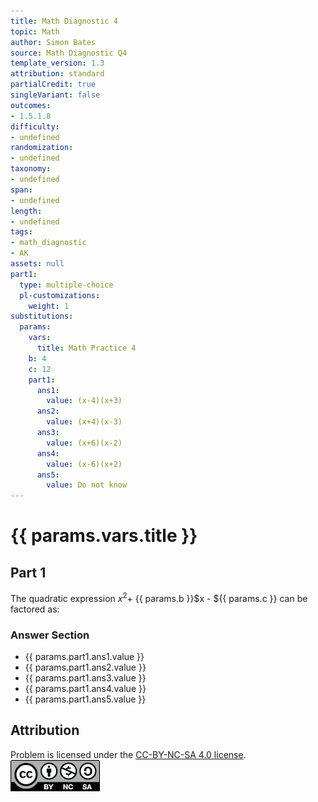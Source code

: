 ```yaml
---
title: Math Diagnostic 4
topic: Math
author: Simon Bates
source: Math Diagnostic Q4
template_version: 1.3
attribution: standard
partialCredit: true
singleVariant: false
outcomes:
- 1.5.1.8
difficulty:
- undefined
randomization:
- undefined
taxonomy:
- undefined
span:
- undefined
length:
- undefined
tags:
- math_diagnostic
- AK
assets: null
part1:
  type: multiple-choice
  pl-customizations:
    weight: 1
substitutions:
  params:
    vars:
      title: Math Practice 4
    b: 4
    c: 12
    part1:
      ans1:
        value: (x-4)(x+3)
      ans2:
        value: (x+4)(x-3)
      ans3:
        value: (x+6)(x-2)
      ans4:
        value: (x-6)(x+2)
      ans5:
        value: Do not know
---
```

# {{ params.vars.title }}

## Part 1

The quadratic expression $x^2 +$ {{ params.b }}$x - ${{ params.c }} can be factored as:

### Answer Section

- {{ params.part1.ans1.value }}
- {{ params.part1.ans2.value }}
- {{ params.part1.ans3.value }}
- {{ params.part1.ans4.value }}
- {{ params.part1.ans5.value }}

## Attribution

Problem is licensed under the [CC-BY-NC-SA 4.0 license](https://creativecommons.org/licenses/by-nc-sa/4.0/).<br> ![The Creative Commons 4.0 license requiring attribution-BY, non-commercial-NC, and share-alike-SA license.](https://raw.githubusercontent.com/firasm/bits/master/by-nc-sa.png)